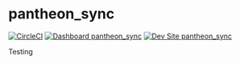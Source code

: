 # pantheon_sync

[![CircleCI](https://circleci.com/gh/yoodame/pantheon_sync.svg?style=shield)](https://circleci.com/gh/yoodame/pantheon_sync)
[![Dashboard pantheon_sync](https://img.shields.io/badge/dashboard-pantheon_sync-yellow.svg)](https://dashboard.pantheon.io/sites/ed987816-01ab-411e-9b77-b1f96185475f#dev/code)
[![Dev Site pantheon_sync](https://img.shields.io/badge/site-pantheon_sync-blue.svg)](http://dev-pantheon_sync.pantheonsite.io/)

Testing